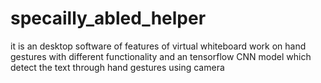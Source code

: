 # specailly_abled_helper
it is an desktop software of features of virtual whiteboard work on hand gestures with different functionality and an tensorflow CNN model which detect the text through hand gestures using camera
